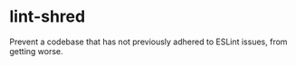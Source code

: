 # lint-shred
Prevent a codebase that has not previously adhered to ESLint issues, from getting worse.
